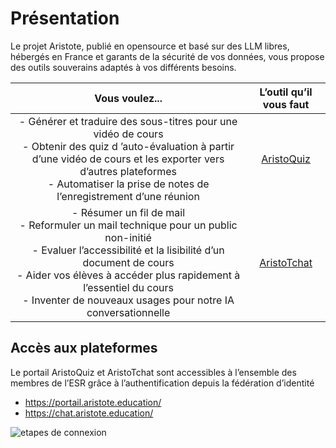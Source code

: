 # Présentation

Le projet Aristote, publié en opensource et basé sur des LLM libres, hébergés en France et garants de la sécurité de vos données, vous propose des outils souverains adaptés à vos différents besoins.


|Vous voulez...|L’outil qu’il vous faut |
|:-----:|:-----:|
|- Générer et traduire des sous-titres pour une vidéo de cours <br>- Obtenir des quiz d ’auto-évaluation à partir d’une vidéo de cours et les exporter vers d’autres plateformes <br>- Automatiser la prise de notes de l’enregistrement d’une réunion|[AristoQuiz](https://portail.aristote.education/)|
|- Résumer un fil de mail <br>- Reformuler un mail technique pour un public non-initié <br>- Evaluer l’accessibilité et la lisibilité d’un document de cours <br>- Aider vos élèves à accéder plus rapidement à l’essentiel du cours <br>- Inventer de nouveaux usages pour notre IA conversationnelle|[AristoTchat](https://chat.aristote.education/)|

## Accès aux plateformes
Le portail AristoQuiz et AristoTchat sont accessibles à l’ensemble des membres de l’ESR grâce à l’authentification depuis la fédération d’identité

* https://portail.aristote.education/
* https://chat.aristote.education/

![etapes de connexion](/assets/connexion-federation.gif)
